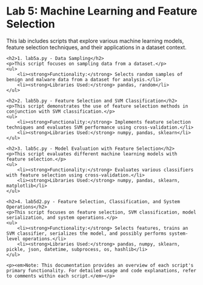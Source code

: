 <!DOCTYPE html>
<html>
<head>
    <title>Lab 5 - Machine Learning and Feature Selection</title>
</head>
<body>
    <h1>Lab 5: Machine Learning and Feature Selection</h1>
    <p>This lab includes scripts that explore various machine learning models, feature selection techniques, and their applications in a dataset context.</p>

    <h2>1. lab5a.py - Data Sampling</h2>
    <p>This script focuses on sampling data from a dataset.</p>
    <ul>
        <li><strong>Functionality:</strong> Selects random samples of benign and malware data from a dataset for analysis.</li>
        <li><strong>Libraries Used:</strong> pandas, random</li>
    </ul>
    
    <h2>2. lab5b.py - Feature Selection and SVM Classification</h2>
    <p>This script demonstrates the use of feature selection methods in conjunction with SVM classification.</p>
    <ul>
        <li><strong>Functionality:</strong> Implements feature selection techniques and evaluates SVM performance using cross-validation.</li>
        <li><strong>Libraries Used:</strong> numpy, pandas, sklearn</li>
    </ul>

    <h2>3. lab5c.py - Model Evaluation with Feature Selection</h2>
    <p>This script evaluates different machine learning models with feature selection.</p>
    <ul>
        <li><strong>Functionality:</strong> Evaluates various classifiers with feature selection using cross-validation.</li>
        <li><strong>Libraries Used:</strong> numpy, pandas, sklearn, matplotlib</li>
    </ul>

    <h2>4. lab5d2.py - Feature Selection, Classification, and System Operations</h2>
    <p>This script focuses on feature selection, SVM classification, model serialization, and system operations.</p>
    <ul>
        <li><strong>Functionality:</strong> Selects features, trains an SVM classifier, serializes the model, and possibly performs system-level operations.</li>
        <li><strong>Libraries Used:</strong> pandas, numpy, sklearn, pickle, json, datetime, subprocess, os, hashlib</li>
    </ul>

    <p><em>Note: This documentation provides an overview of each script's primary functionality. For detailed usage and code explanations, refer to comments within each script.</em></p>
</body>
</html>
